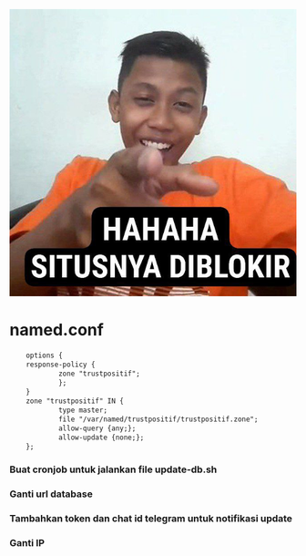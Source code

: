 
![alt text](https://raw.githubusercontent.com/bembenk18/trustpositif/main/pict.jpg)
# named.conf
        options {
        response-policy {
                zone "trustpositif";
                };
        }
        zone "trustpositif" IN {
                type master;
                file "/var/named/trustpositif/trustpositif.zone"; 
                allow-query {any;};
                allow-update {none;};
        };



### Buat cronjob untuk jalankan file update-db.sh
### Ganti url database
### Tambahkan token dan chat id telegram untuk notifikasi update
### Ganti IP



